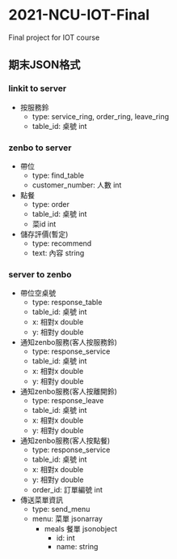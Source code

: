 # 2021-NCU-IOT-Final
Final project for IOT course

## 期末JSON格式

### linkit to server
* 按服務鈴
    * type: service_ring, order_ring, leave_ring
    * table_id: 桌號 int
### zenbo to server
* 帶位
    * type: find_table
    * customer_number: 人數 int
* 點餐
    * type: order
    * table_id: 桌號 int
    * 菜id int
*  儲存評價(暫定)
    *  type: recommend
    *  text: 內容 string
### server to zenbo
* 帶位空桌號
    * type: response_table
    * table_id: 桌號 int
    * x: 相對x double
    * y: 相對y double
* 通知zenbo服務(客人按服務鈴)
    * type: response_service
    * table_id: 桌號 int
    * x: 相對x double
    * y: 相對y double
* 通知zenbo服務(客人按離開鈴)
    * type: response_leave
    * table_id: 桌號 int
    * x: 相對x double
    * y: 相對y double
* 通知zenbo服務(客人按點餐)
    * type: response_service
    * table_id: 桌號 int
    * x: 相對x double
    * y: 相對y double
    * order_id: 訂單編號 int
* 傳送菜單資訊
    * type: send_menu
    * menu: 菜單 jsonarray
        * meals 餐單 jsonobject
            * id: int
            * name: string